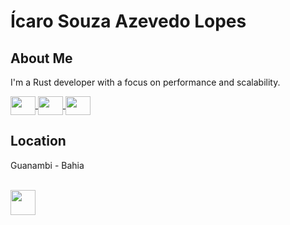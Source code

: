 # Ícaro Souza Azevedo Lopes

## About Me
I'm a Rust developer with a focus on performance and scalability.
<div> 
    <a href="https://t.me/icarors" target="_blank">
    <img align="center" height="30" width="40" src="https://img.icons8.com/?size=1x&id=lUktdBVdL4Kb&format=png"/>
    </a>

  <a href="https://www.linkedin.com/in/%C3%ADcaro-lopes-854705217/" target="_blank">
    <img align="center" height="30" width="40" src="https://cdn.jsdelivr.net/gh/devicons/devicon/icons/linkedin/linkedin-plain.svg"/>
  </a>

  <a href="mailto:sicaro800@gmail.com" target="_blank">
    <img align="center" height="30" width="40" src="https://img.icons8.com/?size=1x&id=Y2GfpkgYNp42&format=png"/>
  </a>
<div/> 

## Location
Guanambi - Bahia


<div style="display: inline_block"><br>
  <img align="center" heigh="30" width="40" src="https://cdn.jsdelivr.net/gh/devicons/devicon/icons/rust/rust-plain.svg"/>
</div>
